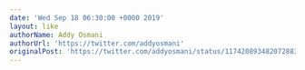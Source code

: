```yaml
---
date: 'Wed Sep 18 06:30:00 +0000 2019'
layout: like
authorName: Addy Osmani
authorUrl: 'https://twitter.com/addyosmani'
originalPost: 'https://twitter.com/addyosmani/status/1174208934820728832'
---
```

